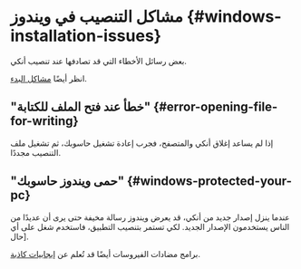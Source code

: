 # مشاكل التنصيب في ويندوز {#windows-installation-issues}

بعض رسائل الأخطاء التي قد تصادفها عند تنصيب أنكي.

<!-- toc -->

انظر أيضًا [مشاكل البدء](./startup-issues.md).

## "خطأ عند فتح الملف للكتابة" {#error-opening-file-for-writing}

إذا لم يساعد إغلاق أنكي والمتصفح، فجرب إعادة تشغيل حاسوبك، ثم تشغيل ملف التنصيب مجددًا.

## "حمى ويندوز حاسوبك" {#windows-protected-your-pc}

عندما ينزل إصدار جديد من أنكي، قد يعرض ويندوز رسالة مخيفة حتى يرى أن عديدًا من الناس
يستخدمون الإصدار الجديد. لكي تستمر بتنصيب التطبيق، فاستخدم شغل على أي حال].

برامج مضادات الفيروسات أيضًا قد تُعلم عن [إيجابيات كاذبة](https://faqs.ankiweb.net/my-antivirus-program-says-anki-is-infected.html).
